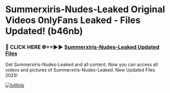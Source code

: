 # Summerxiris-Nudes-Leaked Original Videos 0nlyFans Leaked - Files Updated! (b46nb)

<h3>🔴 CLICK HERE 🌐==►► <a href="https://tinyurl.com/4mcuefdz" rel="nofollow">Summerxiris-Nudes-Leaked Updated Files</a></h3>

Get Summerxiris-Nudes-Leaked and all content. Now you can access all videos and pictures of Summerxiris-Nudes-Leaked. New Updated Files 2025!

[![b46nb](https://i.imgur.com/StAQSOY.gif)](https://tinyurl.com/4mcuefdz)
